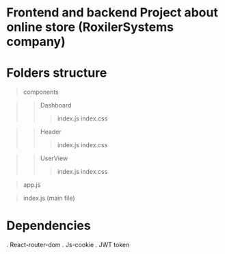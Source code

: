 # Frontend and backend Project about online store (RoxilerSystems company)


# Folders structure 

>components

>>Dashboard
>>>index.js
>>>index.css

>>Header
>>>index.js
>>>index.css

>>UserView
>>>index.js
>>>index.css

>app.js

>index.js (main file)

# Dependencies 

. React-router-dom
. Js-cookie
. JWT token

